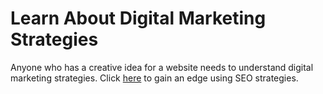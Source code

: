 # Learn About Digital Marketing Strategies
Anyone who has a creative idea for a website needs to understand digital marketing strategies. Click [here](https://angelaflorespr-marketing.com/) 
to gain an edge using SEO strategies.
